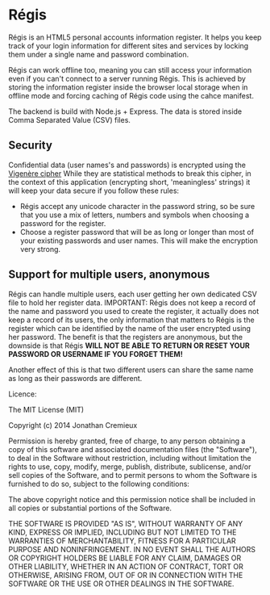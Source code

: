 Régis
=====

Régis is an HTML5 personal accounts information register.
It helps you keep track of your login information for different sites and services by locking them under a single name and password combination.

Régis can work offline too, meaning you can still access your information even if you can't connect to a server running Régis.
This is achieved by storing the information register inside the browser local storage when in offline mode and forcing caching of Régis code using the cahce manifest.

The backend is build with Node.js + Express.
The data is stored inside Comma Separated Value (CSV) files.

## Security

Confidential data (user names's and passwords) is encrypted using the [Vigenère cipher](http://en.wikipedia.org/wiki/Vigen%C3%A8re_cipher)
While they are statistical methods to break this cipher, in the context of this application (encrypting short, 'meaningless' strings) it will keep your data secure if you follow these rules:
- Régis accept any unicode character in the password string, so be sure that you use a mix of letters, numbers and symbols when choosing a password for the register.
- Choose a register password that will be as long or longer than most of your existing passwords and user names. This will make the encryption very strong.


## Support for multiple users, anonymous 

Régis can handle multiple users, each user getting her own dedicated CSV file to hold her register data.
IMPORTANT: Régis does not keep a record of the name and password you used to create the register, it actually does not keep a record of its users, the only information that matters to Régis is the register which can be identified by the name of the user encrypted using her password. The benefit is that the registers are anonymous, but the downside is that Régis **WILL NOT BE ABLE TO RETURN OR RESET YOUR PASSWORD OR USERNAME IF YOU FORGET THEM!**

Another effect of this is that two different users can share the same name as long as their passwords are different.

Licence:

The MIT License (MIT)

Copyright (c) 2014 Jonathan Cremieux

Permission is hereby granted, free of charge, to any person obtaining a copy
of this software and associated documentation files (the "Software"), to deal
in the Software without restriction, including without limitation the rights
to use, copy, modify, merge, publish, distribute, sublicense, and/or sell
copies of the Software, and to permit persons to whom the Software is
furnished to do so, subject to the following conditions:

The above copyright notice and this permission notice shall be included in
all copies or substantial portions of the Software.

THE SOFTWARE IS PROVIDED "AS IS", WITHOUT WARRANTY OF ANY KIND, EXPRESS OR
IMPLIED, INCLUDING BUT NOT LIMITED TO THE WARRANTIES OF MERCHANTABILITY,
FITNESS FOR A PARTICULAR PURPOSE AND NONINFRINGEMENT. IN NO EVENT SHALL THE
AUTHORS OR COPYRIGHT HOLDERS BE LIABLE FOR ANY CLAIM, DAMAGES OR OTHER
LIABILITY, WHETHER IN AN ACTION OF CONTRACT, TORT OR OTHERWISE, ARISING FROM,
OUT OF OR IN CONNECTION WITH THE SOFTWARE OR THE USE OR OTHER DEALINGS IN
THE SOFTWARE.
